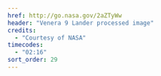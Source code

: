 ```yaml
---
href: http://go.nasa.gov/2aZTyWw
header: "Venera 9 Lander processed image"
credits:
  - "Courtesy of NASA"
timecodes:
  - "02:16"
sort_order: 29
---
```

